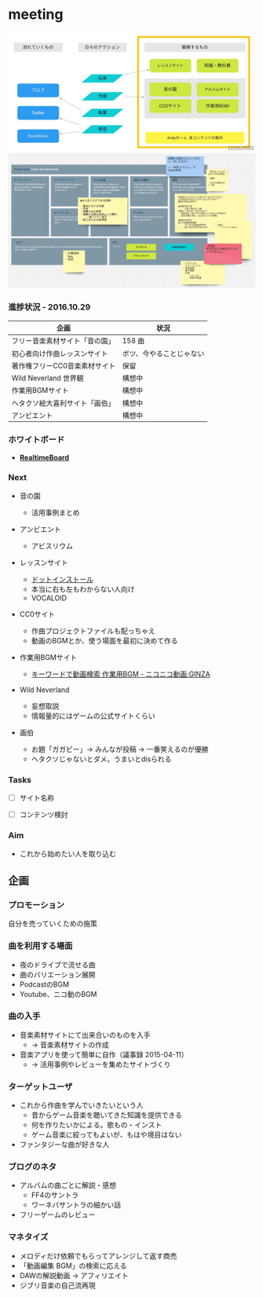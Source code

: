 meeting
=======

![](./mojiro-kingdom.jpg)
![](./business-model.png)

### 進捗状況 - 2016.10.29

| 企画                           | 状況    |
|--------------------------------|---------|
| フリー音楽素材サイト「音の園」 | 158 曲   |
| 初心者向け作曲レッスンサイト   | ボツ、今やることじゃない  |
| 著作権フリーCC0音楽素材サイト  | 保留  |
| Wild Neverland 世界観          | 構想中  |
| 作業用BGMサイト                | 構想中  |
| ヘタクソ絵大喜利サイト「画伯」 | 構想中  |
| アンビエント | 構想中  |


### ホワイトボード
- __[RealtimeBoard](https://realtimeboard.com/)__


### Next

- 音の園
    - 活用事例まとめ

- アンビエント
    - アビスリウム

- レッスンサイト
    - [ドットインストール](http://dotinstall.com/)
    - 本当に右も左もわからない人向け
    - VOCALOID

- CC0サイト
    - 作曲プロジェクトファイルも配っちゃえ
    - 動画のBGMとか、使う場面を最初に決めて作る

- 作業用BGMサイト
    - [キーワードで動画検索 作業用BGM - ニコニコ動画:GINZA](http://www.nicovideo.jp/search/%E4%BD%9C%E6%A5%AD%E7%94%A8BGM?sort=v&order=d)

- Wild Neverland
    - 妄想取説
    - 情報量的にはゲームの公式サイトくらい

- 画伯
    - お題「ガガピー」→ みんなが投稿 → 一番笑えるのが優勝
    - ヘタクソじゃないとダメ。うまいとdisられる


### Tasks

- [ ] サイト名称
- [ ] コンテンツ検討


### Aim

- これから始めたい人を取り込む


## 企画

### プロモーション
自分を売っていくための施策


### 曲を利用する場面

- 夜のドライブで流せる曲
- 曲のバリエーション展開
- PodcastのBGM
- Youtube、ニコ動のBGM


### 曲の入手

- 音楽素材サイトにて出来合いのものを入手
    - → 音楽素材サイトの作成
- 音楽アプリを使って簡単に自作（議事録 2015-04-11）
    - → 活用事例やレビューを集めたサイトづくり


### ターゲットユーザ

- これから作曲を学んでいきたいという人
    - 昔からゲーム音楽を聴いてきた知識を提供できる
    - 何を作りたいかによる。歌もの・インスト
    - ゲーム音楽に絞ってもよいが、もはや境目はない
- ファンタジーな曲が好きな人


### ブログのネタ

- アルバムの曲ごとに解説・感想
    - FF4のサントラ
    - ワーネバサントラの細かい話
- フリーゲームのレビュー


### マネタイズ

- メロディだけ依頼でもらってアレンジして返す商売
- 「動画編集 BGM」の検索に応える
- DAWの解説動画 → アフィリエイト
- ジブリ音楽の自己流再現
